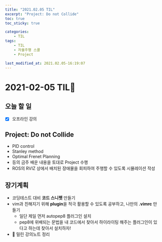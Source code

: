 ```yaml
---
title: "2021.02.05 TIL"
excerpt: "Project: Do not Collide"
toc: true
toc_sticky: true

categories:
    - TIL 
tags:
    - TIL
    - 자율주행 스쿨
    - Project

last_modified_at: 2021.02.05-16:19:07  
---
```

 
# 2021-02-05 TIL📓
## 오늘 할 일
- [x] 오프라인 강의

## Project: Do not Collide
- PID control
- Stanley method
- Optimal Frenet Planning
- 등의 금주 배운 내용을 토대로 Project 수행
- ROS의 RVIZ 상에서 배치된 장애물을 회피하여 주행할 수 있도록 시뮬레이션 작성

## 장기계획
- 코딩테스트 대비 **코드 스니펫** 만들기
- vim과 친해지기 위해 **plugin**을 적극 활용할 수 있도록 공부하고, 나만의 **.vimrc** 만들기
    - 일단 제일 먼저 autopep8 플러그인 설치
    - pep8에 위배되는 문법을 내 코드에서 찾아서 하이라이팅 해주는 플러그인이 있다고 하는데 찾아서 설치하자!
- 💫 밀린 강의노트 정리
